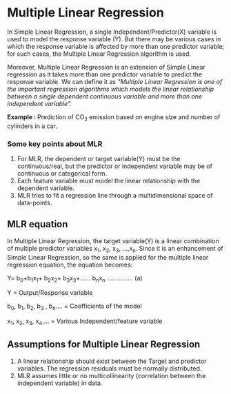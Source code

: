 # Multiple Linear Regression

In Simple Linear Regression, a single Independent/Predictor(X) variable is used to model the response variable (Y). But there may be various cases in which the response variable is affected by more than one predictor variable; for such cases, the Multiple Linear Regression algorithm is used.

Moreover, Multiple Linear Regression is an extension of Simple Linear regression as it takes more than one predictor variable to predict the response variable. We can define it as <i>"Multiple Linear Regression is one of the important regression algorithms which models the linear relationship between a single dependent continuous variable and more than one independent variable".</i>

<b>Example : </b> Prediction of CO<sub>2</sub> emission based on engine size and number of cylinders in a car.

### Some key points about MLR

1.  For MLR, the dependent or target variable(Y) must be the continuous/real, but the predictor or independent variable may be of continuous or categorical form.
2.  Each feature variable must model the linear relationship with the dependent variable.
3.  MLR tries to fit a regression line through a multidimensional space of data-points.
## MLR equation

In Multiple Linear Regression, the target variable(Y) is a linear combination of multiple predictor variables x<sub>1</sub>, x<sub>2</sub>, x<sub>3</sub>, ...,x<sub>n</sub>. Since it is an enhancement of Simple Linear Regression, so the same is applied for the multiple linear regression equation, the equation becomes:

Y= b<sub>0</sub>+b<sub>1</sub>x<sub>1</sub>+ b<sub>2</sub>x<sub>2</sub>+ b<sub>3</sub>x<sub>3</sub>+...... b<sub>n</sub>x<sub>n</sub>      ............... (a)  

Y = Output/Response variable

b<sub>0</sub>, b<sub>1</sub>, b<sub>2</sub>, b<sub>3</sub> , b<sub>n</sub>.... = Coefficients of the model

x<sub>1</sub>, x<sub>2</sub>, x<sub>3</sub>, x<sub>4</sub>,... = Various Independent/feature variable

## Assumptions for Multiple Linear Regression

1. A linear relationship should exist between the Target and predictor variables.
The regression residuals must be normally distributed.
2. MLR assumes little or no multicollinearity (correlation between the independent variable) in data.